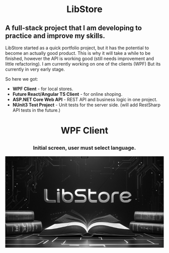 # <p align="center">LibStore</p>
 ## A full-stack project that I am developing to practice and improve my skills.
 LibStore started as a quick portfolio project, but it has the potential to become an actually good product. This is why it will take a while to be finished, however the API is working good (still needs improvement and little refactoring). I am currently working on one of the clients (WPF) But its currently in very early stage.

 So here we got:
 - **WPF Client** - for local stores.
 - **Future React/Angular TS Client** - for online shoping.
- **ASP.NET Core Web API** - REST API and business logic in one project.
- **NUnit3 Test Project** - Unit tests for the server side. (will add RestSharp API tests in the future.)

# <p align="center">WPF Client</p>
### <p align="center">Initial screen, user must select language.</p>
![Language selection screen](Screenshots/1.png)